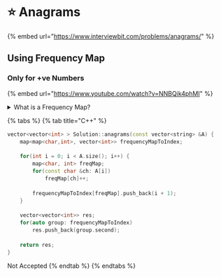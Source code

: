 # ⭐ Anagrams

{% embed url="https://www.interviewbit.com/problems/anagrams/" %}

## Using Frequency Map

### Only for +ve Numbers

{% embed url="https://www.youtube.com/watch?v=NNBQik4phMI" %}

<details>

<summary>What is a Frequency Map?</summary>

![](<../.gitbook/assets/image (2).png>)

</details>

{% tabs %}
{% tab title="C++" %}
```cpp
vector<vector<int> > Solution::anagrams(const vector<string> &A) {
    map<map<char,int>, vector<int>> frequencyMapToIndex;
    
    for(int i = 0; i < A.size(); i++) {
        map<char, int> freqMap;
        for(const char &ch: A[i]) 
            freqMap[ch]++;
            
        frequencyMapToIndex[freqMap].push_back(i + 1);
    }
    
    vector<vector<int>> res;
    for(auto group: frequencyMapToIndex)
        res.push_back(group.second);
        
    return res;
}
```

Not Accepted
{% endtab %}
{% endtabs %}
